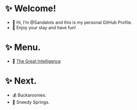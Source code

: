# ✨ Welcome!
- 👋 Hi, I’m @Sandalots and this is my personal GitHub Profile.
- 🍹 Enjoy your stay and have fun!


# ✨ Menu.
- 🧑‍ [The Great Intelligence](https://www.sandymacdonald.co.uk)


# ✨ Next.
- 💰 Buckaroonies.
- 🌴 Sneedy Springs.


<!---
Sandalots/Sandalots is a ✨ special ✨ repository because its `README.md` (this file) appears on your GitHub profile.
You can click the Preview link to take a look at your changes.
--->
